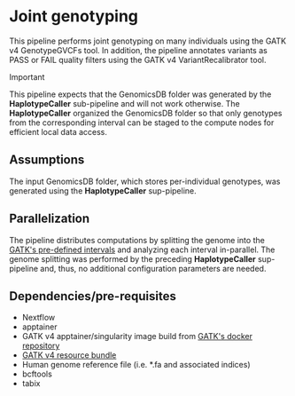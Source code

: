 # Joint genotyping

This pipeline performs joint genotyping on many individuals using the GATK v4 GenotypeGVCFs tool. In addition, the pipeline annotates variants as PASS or FAIL quality filters using the GATK v4 VariantRecalibrator tool.

> [!IMPORTANT]  
> This pipeline expects that the GenomicsDB folder was generated by the **HaplotypeCaller** sub-pipeline and will not work otherwise. The **HaplotypeCaller** organized the GenomicsDB folder so that only genotypes from the corresponding interval can be staged to the compute nodes for efficient local data access.

## Assumptions

The input GenomicsDB folder, which stores per-individual genotypes, was generated using the **HaplotypeCaller** sup-pipeline.

## Parallelization

The pipeline distributes computations by splitting the genome into the [GATK's pre-defined intervals](https://gatk.broadinstitute.org/hc/en-us/articles/360035531852-Intervals-and-interval-lists) and analyzing each interval in-parallel. The genome splitting was performed by the preceding **HaplotypeCaller** sup-pipeline and, thus, no additional configuration parameters are needed.

## Dependencies/pre-requisites
* Nextflow
* apptainer
* GATK v4 apptainer/singularity image build from [GATK's docker repository](https://hub.docker.com/r/broadinstitute/gatk/) 
* [GATK v4 resource bundle](https://gatk.broadinstitute.org/hc/en-us/articles/360035890811-Resource-bundle)
* Human genome reference file (i.e. *.fa and associated indices)
* bcftools
* tabix
